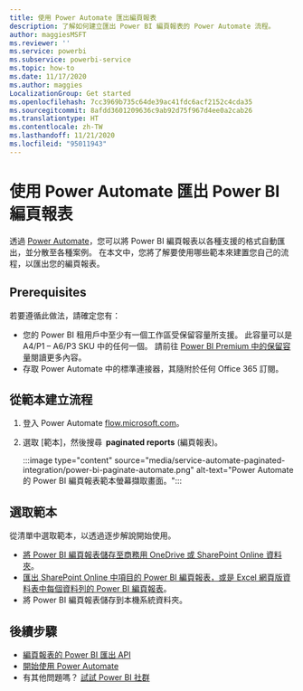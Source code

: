 ```yaml
---
title: 使用 Power Automate 匯出編頁報表
description: 了解如何建立匯出 Power BI 編頁報表的 Power Automate 流程。
author: maggiesMSFT
ms.reviewer: ''
ms.service: powerbi
ms.subservice: powerbi-service
ms.topic: how-to
ms.date: 11/17/2020
ms.author: maggies
LocalizationGroup: Get started
ms.openlocfilehash: 7cc3969b735c64de39ac41fdc6acf2152c4cda35
ms.sourcegitcommit: 8afdd3601209636c9ab92d75f967d4ee0a2cab26
ms.translationtype: HT
ms.contentlocale: zh-TW
ms.lasthandoff: 11/21/2020
ms.locfileid: "95011943"
---
```

# <a name="export-power-bi-paginated-reports-with-power-automate"></a>使用 Power Automate 匯出 Power BI 編頁報表

透過 [Power Automate](/power-automate/getting-started)，您可以將 Power BI 編頁報表以各種支援的格式自動匯出，並分散至各種案例。 在本文中，您將了解要使用哪些範本來建置您自己的流程，以匯出您的編頁報表。  

## <a name="prerequisites"></a>Prerequisites  

若要遵循此做法，請確定您有：

- 您的 Power BI 租用戶中至少有一個工作區受保留容量所支援。 此容量可以是 A4/P1 – A6/P3 SKU 中的任何一個。 請前往 [Power BI Premium 中的保留容量](../admin/service-premium-what-is.md)閱讀更多內容。
- 存取 Power Automate 中的標準連接器，其隨附於任何 Office 365 訂閱。

## <a name="create-a-flow-from-a-template"></a>從範本建立流程 

1. 登入 Power Automate [flow.microsoft.com](https://flow.microsoft.com/)。 
1. 選取 [範本]，然後搜尋  **paginated reports** (編頁報表)。 

    :::image type="content" source="media/service-automate-paginated-integration/power-bi-paginate-automate.png" alt-text="Power Automate 的 Power BI 編頁報表範本螢幕擷取畫面。":::

## <a name="select-a-template"></a>選取範本 

從清單中選取範本，以透過逐步解說開始使用。  

- [將 Power BI 編頁報表儲存至商務用 OneDrive 或 SharePoint Online 資料夾](service-automate-paginated-onedrive-sharepoint.md)。  
- [匯出 SharePoint Online 中項目的 Power BI 編頁報表，或是 Excel 網頁版資料表中每個資料列的 Power BI 編頁報表](service-automate-paginated-excel-sharepoint-list.md)。
- 將 Power BI 編頁報表儲存到本機系統資料夾。

## <a name="next-steps"></a>後續步驟

- [編頁報表的 Power BI 匯出 API](../developer/embedded/export-paginated-report.md)
- [開始使用 Power Automate](/power-automate/getting-started/)
- 有其他問題嗎？ [試試 Power BI 社群](https://community.powerbi.com/)
